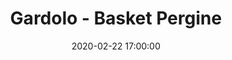 ---
title: Gardolo - Basket Pergine
date: 2020-02-22 17:00:00
squadra-a: Basket Pergine
punteggio-a: 
squadra-b: Bc Gardolo
punteggio-b: 
partite/squadra: under-16-19-20
luogo: Centro Sportivo Trento Nord
categoria: under 16
---